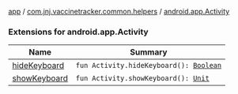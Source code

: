 [app](../../index.md) / [com.jnj.vaccinetracker.common.helpers](../index.md) / [android.app.Activity](./index.md)

### Extensions for android.app.Activity

| Name | Summary |
|---|---|
| [hideKeyboard](hide-keyboard.md) | `fun Activity.hideKeyboard(): `[`Boolean`](https://kotlinlang.org/api/latest/jvm/stdlib/kotlin/-boolean/index.html) |
| [showKeyboard](show-keyboard.md) | `fun Activity.showKeyboard(): `[`Unit`](https://kotlinlang.org/api/latest/jvm/stdlib/kotlin/-unit/index.html) |

